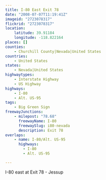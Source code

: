 ```yaml
---
title: I-80 East Exit 78
date: "2008-07-07T11:19:41Z"
imageid: "2723078317"
flickrid: "2723078317"
location:
    latitude: 39.91184
    longitude: -118.822164
places: []
counties:
    - Churchill County|Nevada|United States
countries:
    - United States
states:
    - Nevada|United States
highwaytypes:
    - Interstate Highway
    - US Highway
highways:
    - I-80
    - Alt. US-95
tags:
    - Big Green Sign
freewayJunctions:
    - milepost: "78.68"
      freewayName: I-80
      freewaySlug: i80-nevada
      description: Exit 78
overlaps:
    - name: I-80/Alt. US-95
      highways:
        - I-80
        - Alt. US-95

---
```

I-80 east at Exit 78 - Jessup